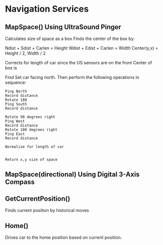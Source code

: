 # Navigation Services

## MapSpace() Using UltraSound Pinger 

Calculates size of space as a box
Finds the center of the box by:

Ndist + Sdist + Carlen = Height
Wdist + Edist + Carlen = Width
Center(y,x) = Height / 2, Width / 2
 

Corrects for length of car since the US sensors are on the front
Center of box is 

Find Set car facing north.
Then perform the following operations in sequence:

    Ping North
    Record distance
    Rotate 180
    Ping South
    Record distance
    
    Rotate 90 degrees right
    Ping West
    Record distance 
    Rotate 180 degrees right
    Ping East
    Record distance
    
    Normalize for length of car
    
    
    Return x,y size of space
  
## MapSpace(directional) Using Digital 3-Axis Compass


    
## GetCurrentPosition()

Finds current position by historical moves 

## Home()

Drives car to the home position based on current position.
    
    
    